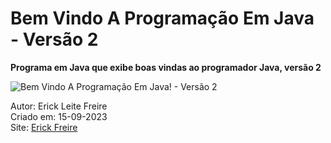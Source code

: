# Bem Vindo A Programação Em Java - Versão 2

**Programa em Java que exibe boas vindas ao programador Java, versão 2**

![Bem Vindo A Programação Em Java! - Versão 2](bemVindo1.png)

Autor: Erick Leite Freire<br>
Criado em: 15-09-2023<br>
Site: [Erick Freire](https://www.erickfreire.com.br)<br>
